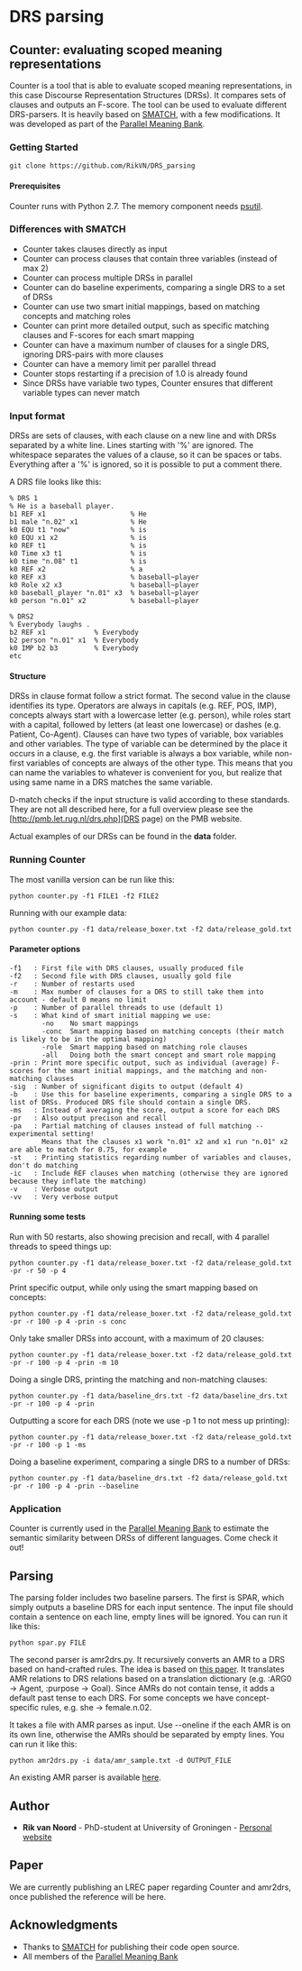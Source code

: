 # DRS parsing

## Counter: evaluating scoped meaning representations

Counter is a tool that is able to evaluate scoped meaning representations, in this case Discourse Representation Structures (DRSs). It compares sets of clauses and outputs an F-score. The tool can be used to evaluate different DRS-parsers.
It is heavily based on [SMATCH](https://github.com/snowblink14/smatch), with a few modifications. It was developed as part of the [Parallel Meaning Bank](http:/pmb.let.rug.nl).

### Getting Started

```
git clone https://github.com/RikVN/DRS_parsing
```

#### Prerequisites

Counter runs with Python 2.7. The memory component needs [psutil](https://pypi.python.org/pypi/psutil).

### Differences with SMATCH ###

* Counter takes clauses directly as input
* Counter can process clauses that contain three variables (instead of max 2)
* Counter can process multiple DRSs in parallel
* Counter can do baseline experiments, comparing a single DRS to a set of DRSs
* Counter can use two smart initial mappings, based on matching concepts and matching roles
* Counter can print more detailed output, such as specific matching clauses and F-scores for each smart mapping
* Counter can have a maximum number of clauses for a single DRS, ignoring DRS-pairs with more clauses
* Counter can have a memory limit per parallel thread
* Counter stops restarting if a precision of 1.0 is already found
* Since DRSs have variable two types, Counter ensures that different variable types can never match

### Input format ###

DRSs are sets of clauses, with each clause on a new line and with DRSs separated by a white line. Lines starting with '%' are ignored. The whitespace separates the values of a clause, so it can be spaces or tabs. Everything after a '%' is ignored, so it is possible to put a comment there.

A DRS file looks like this:

```
% DRS 1
% He is a baseball player.
b1 REF x1                     % He 
b1 male "n.02" x1             % He 
k0 EQU t1 "now"               % is 
k0 EQU x1 x2                  % is 
k0 REF t1                     % is 
k0 Time x3 t1                 % is 
k0 time "n.08" t1             % is 
k0 REF x2                     % a 
k0 REF x3                     % baseball~player 
k0 Role x2 x3                 % baseball~player 
k0 baseball_player "n.01" x3  % baseball~player 
k0 person "n.01" x2           % baseball~player

% DRS2
% Everybody laughs .
b2 REF x1            % Everybody 
b2 person "n.01" x1  % Everybody 
k0 IMP b2 b3         % Everybody 
etc
```

#### Structure ####

DRSs in clause format follow a strict format. The second value in the clause identifies its type. Operators are always in capitals (e.g. REF, POS, IMP), concepts always start with a lowercase letter (e.g. person), while roles start with a capital, followed by letters (at least one lowercase) or dashes (e.g. Patient, Co-Agent). Clauses can have two types of variable, box variables and other variables. The type of variable can be determined by the place it occurs in a clause, e.g. the first variable is always a box variable, while non-first variables of concepts are always of the other type. This means that you can name the variables to whatever is convenient for you, but realize that using same name in a DRS matches the same variable.

D-match checks if the input structure is valid according to these standards. They are not all described here, for a full overview please see the [http://pmb.let.rug.nl/drs.php](DRS page) on the PMB website.

Actual examples of our DRSs can be found in the **data** folder.

### Running Counter

The most vanilla version can be run like this:

```
python counter.py -f1 FILE1 -f2 FILE2
```

Running with our example data:

```
python counter.py -f1 data/release_boxer.txt -f2 data/release_gold.txt
```

#### Parameter options ####

```
-f1   : First file with DRS clauses, usually produced file
-f2   : Second file with DRS clauses, usually gold file
-r    : Number of restarts used
-m    : Max number of clauses for a DRS to still take them into account - default 0 means no limit
-p    : Number of parallel threads to use (default 1)
-s    : What kind of smart initial mapping we use:
	    -no    No smart mappings
	    -conc  Smart mapping based on matching concepts (their match is likely to be in the optimal mapping)
	    -role  Smart mapping based on matching role clauses
	    -all   Doing both the smart concept and smart role mapping
-prin : Print more specific output, such as individual (average) F-scores for the smart initial mappings, and the matching and non-matching clauses
-sig  : Number of significant digits to output (default 4)
-b    : Use this for baseline experiments, comparing a single DRS to a list of DRSs. Produced DRS file should contain a single DRS.
-ms   : Instead of averaging the score, output a score for each DRS
-pr   : Also output precison and recall
-pa   : Partial matching of clauses instead of full matching -- experimental setting!
        Means that the clauses x1 work "n.01" x2 and x1 run "n.01" x2 are able to match for 0.75, for example
-st   : Printing statistics regarding number of variables and clauses, don't do matching
-ic   : Include REF clauses when matching (otherwise they are ignored because they inflate the matching)
-v    : Verbose output
-vv   : Very verbose output 
```

#### Running some tests ####

Run with 50 restarts, also showing precision and recall, with 4 parallel threads to speed things up:

```
python counter.py -f1 data/release_boxer.txt -f2 data/release_gold.txt -pr -r 50 -p 4
```

Print specific output, while only using the smart mapping based on concepts:

```
python counter.py -f1 data/release_boxer.txt -f2 data/release_gold.txt -pr -r 100 -p 4 -prin -s conc
```

Only take smaller DRSs into account, with a maximum of 20 clauses:

```
python counter.py -f1 data/release_boxer.txt -f2 data/release_gold.txt -pr -r 100 -p 4 -prin -m 10
```

Doing a single DRS, printing the matching and non-matching clauses:

```
python counter.py -f1 data/baseline_drs.txt -f2 data/baseline_drs.txt -pr -r 100 -p 4 -prin
```

Outputting a score for each DRS (note we use -p 1 to not mess up printing):

```
python counter.py -f1 data/release_boxer.txt -f2 data/release_gold.txt -pr -r 100 -p 1 -ms
```

Doing a baseline experiment, comparing a single DRS to a number of DRSs:

```
python counter.py -f1 data/baseline_drs.txt -f2 data/release_gold.txt -pr -r 100 -p 4 -prin --baseline
```

### Application ###

Counter is currently used in the [Parallel Meaning Bank](http://pmb.let.rug.nl/explorer/explore.php) to estimate the semantic similarity between DRSs of different languages. Come check it out!

## Parsing

The parsing folder includes two baseline parsers. The first is SPAR, which simply outputs a baseline DRS for each input sentence. The input file should contain a sentence on each line, empty lines will be ignored. You can run it like this:

```
python spar.py FILE
```

The second parser is amr2drs.py. It recursively converts an AMR to a DRS based on hand-crafted rules. The idea is based on [this paper](http://www.anthology.aclweb.org/J/J16/J16-3006.pdf). It translates AMR relations to DRS relations based on a translation dictionary (e.g. :ARG0 -> Agent, :purpose -> Goal). Since AMRs do not contain tense, it adds a default past tense to each DRS. For some concepts we have concept-specific rules, e.g. she -> female.n.02.

It takes a file with AMR parses as input. Use --oneline if the each AMR is on its own line, otherwise the AMRs should be separated by empty lines. You can run it like this:

```
python amr2drs.py -i data/amr_sample.txt -d OUTPUT_FILE
``` 

An existing AMR parser is available [here](https://github.com/RikVN/AMR).

## Author

* **Rik van Noord** - PhD-student at University of Groningen - [Personal website](http://www.rikvannoord.nl)

## Paper ##

We are currently publishing an LREC paper regarding Counter and amr2drs, once published the reference will be here.

## Acknowledgments

* Thanks to [SMATCH](https://github.com/snowblink14/smatch) for publishing their code open source.
* All members of the [Parallel Meaning Bank](http://pmb.let.rug.nl)
